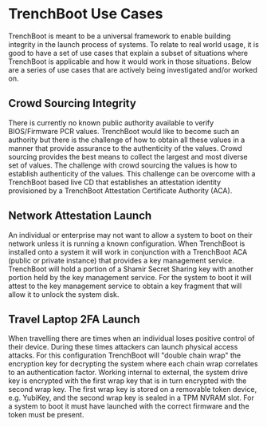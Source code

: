 # TrenchBoot Use Cases

TrenchBoot is meant to be a universal framework to enable building integrity in
the launch process of systems. To relate to real world usage, it is good to
have a set of use cases that explain a subset of situations where TrenchBoot is
applicable and how it would work in those situations. Below are a series of use
cases that are actively being investigated and/or worked on.

## Crowd Sourcing Integrity

There is currently no known public authority available to verify BIOS/Firmware
PCR values. TrenchBoot would like to become such an authority but there is the
challenge of how to obtain all these values in a manner that provide assurance
to the authenticity of the values. Crowd sourcing provides the best means to
collect the largest and most diverse set of values. The challenge with crowd
sourcing the values is how to establish authenticity of the values. This
challenge can be overcome with a TrenchBoot based live CD that establishes an
attestation identity provisioned by a TrenchBoot Attestation Certificate
Authority (ACA).

## Network Attestation Launch

An individual or enterprise may not want to allow a system to boot on their
network unless it is running a known configuration. When TrenchBoot is
installed onto a system it will work in conjunction with a TrenchBoot ACA
(public or private instance) that provides a key management service. TrenchBoot
will hold a portion of a Shamir Secret Sharing key with another portion held by
the key management service. For the system to boot it will attest to the key
management service to obtain a key fragment that will allow it to unlock the system
disk.

## Travel Laptop 2FA Launch

When travelling there are times when an individual loses positive control of
their device. During these times attackers can launch physical access attacks.
For this configuration TrenchBoot will "double chain wrap" the encryption key
for decrypting the system where each chain wrap correlates to an authentication
factor. Working internal to external, the system drive key is encrypted with
the first wrap key that is in turn encrypted with the second wrap key. The
first wrap key is stored on a removable token device, e.g. YubiKey, and the
second wrap key is sealed in a TPM NVRAM slot. For a system to boot it must
have launched with the correct firmware and the token must be present.
